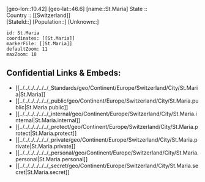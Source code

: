 ﻿---
location: [46.6,10.42] 
mapzoom: [7,12] 
mapmarker: city 
type: City
tags:
- geo/City


SpocWebEntityId: 34473
isDeleted: false
confidential: public

---
[geo-lon::10.42] 
[geo-lat::46.6] 
[name::St.Maria] 
State ::  
Country :: [[Switzerland]]  
[StateId::] 
[Population::] 
[Unknown::] 


```leaflet
id: St.Maria
coordinates: [[St.Maria]] 
markerFile: [[St.Maria]] 
defaultZoom: 11 
maxZoom: 18
```


## Confidential Links & Embeds: 
- [[../../../../../../_Standards/geo/Continent/Europe/Switzerland/City/St.Maria|St.Maria]] 
- [[../../../../../../_public/geo/Continent/Europe/Switzerland/City/St.Maria.public|St.Maria.public]] 
- [[../../../../../../_internal/geo/Continent/Europe/Switzerland/City/St.Maria.internal|St.Maria.internal]] 
- [[../../../../../../_protect/geo/Continent/Europe/Switzerland/City/St.Maria.protect|St.Maria.protect]] 
- [[../../../../../../_private/geo/Continent/Europe/Switzerland/City/St.Maria.private|St.Maria.private]] 
- [[../../../../../../_personal/geo/Continent/Europe/Switzerland/City/St.Maria.personal|St.Maria.personal]] 
- [[../../../../../../_secret/geo/Continent/Europe/Switzerland/City/St.Maria.secret|St.Maria.secret]] 

